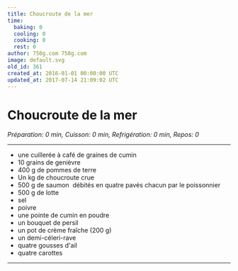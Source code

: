 ```yaml
---
title: Choucroute de la mer
time:
  baking: 0
  cooling: 0
  cooking: 0
  rest: 0
author: 750g.com 750g.com
image: default.svg
old_id: 361
created_at: 2016-01-01 00:00:00 UTC
updated_at: 2017-07-14 21:09:02 UTC
---
```


# Choucroute de la mer

*Préparation: 0 min, Cuisson: 0 min, Refrigération: 0 min, Repos: 0*

---

- une cuillerée à café de graines de cumin
- 10 grains de genièvre
- 400 g de pommes de terre
- Un kg de choucroute crue
- 500 g de saumon  débités en quatre pavés chacun par le poissonnier
- 500 g de lotte
- sel
- poivre
- une pointe de cumin en poudre
- un bouquet de persil
- un pot de crème fraîche (200 g)
- un demi-céleri-rave
- quatre gousses d'ail
- quatre carottes

---


